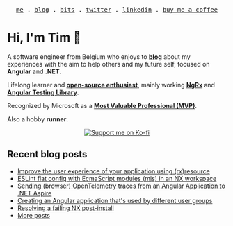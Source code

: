 <p align="center">
<samp>
<a href="https://timdeschryver.dev">me</a> .
<a href="https://timdeschryver.dev/blog">blog</a> .
<a href="https://timdeschryver.dev/bits">bits</a> .
<a href="https://timdeschryver.dev/twitter">twitter</a> .
<a href="https://timdeschryver.dev/linkedin">linkedin</a> .
<a href="https://ko-fi.com/timdeschryver">buy me a coffee</a>
</samp>
</p>

# Hi, I'm Tim 👋

A software engineer from Belgium who enjoys to **[blog](https://timdeschryver.dev/blog)** about
my experiences with the aim to help others and my future self, focused on
**Angular** and **.NET**.

Lifelong learner and **[open-source enthusiast](https://github.com/timdeschryver)**, mainly working **[NgRx](https://ngrx.io/)** and **[Angular Testing Library](https://testing-library.com/docs/angular-testing-library/)**.

Recognized by Microsoft as a **[Most Valuable Professional (MVP)](https://mvp.microsoft.com/en-us/PublicProfile/5004452?fullName=Tim%20Deschryver)**.

Also a hobby **runner**.

<div align="center">
<a href="https://ko-fi.com/timdeschryver">
<img src="https://ko-fi.com/img/githubbutton_sm.svg" alt="Support me on Ko-fi"  />
</a>  
</div>

<!-- prettier-ignore-start -->
<!-- BLOG:START -->

## Recent blog posts

- [Improve the user experience of your application using (rx)resource](https://timdeschryver.dev/blog/improve-the-user-experience-of-your-application-using-rxresource)
- [ESLint flat config with EcmaScript modules (mjs) in an NX workspace](https://timdeschryver.dev/blog/eslint-flat-config-with-ecmascript-modules-mjs-in-an-nx-workspace)
- [Sending (browser) OpenTelemetry traces from an Angular Application to .NET Aspire](https://timdeschryver.dev/blog/Sending-browser-opentelemetry-traces-from-an-angular-application-to-net-aspire)
- [Creating an Angular application that's used by different user groups](https://timdeschryver.dev/blog/creating-an-angular-application-thats-used-by-different-user-groups)
- [Resolving a failing NX post-install](https://timdeschryver.dev/blog/resolving-a-failing-nx-post-install)
- [More posts](https://timdeschryver.dev/blog)

<!-- BLOG:END -->
<!-- prettier-ignore-end -->
